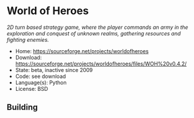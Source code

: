 # World of Heroes

_2D turn based strategy game, where the player commands an army in the exploration and conquest of unknown realms, gathering resources and fighting enemies._

- Home: https://sourceforge.net/projects/worldofheroes
- Download: https://sourceforge.net/projects/worldofheroes/files/WOH%20v0.4.2/
- State: beta, inactive since 2009
- Code: see download
- Language(s): Python
- License: BSD

## Building

